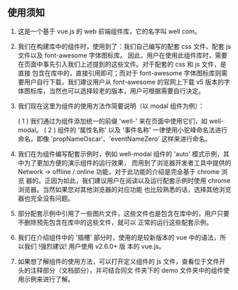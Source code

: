 ## 使用须知

1. 这是一个基于 vue.js 的 web 前端组件库，它的名字叫 well com。

2. 我们在构建库中的组件时，使用到了：我们自己编写的配套 css 文件、配套 js 文件以及 font-awesome 字体图标库。
   因此，用户在使用此组件库时，需要在页面中事先引入我们上述提到的这些文件。对于配套的 css 和 js 文件，是直接
   包含在库中的，直接引用即可；而对于 font-awesome 字体图标库则需要用户自行下载，我们建议用户从 font-awesome
   的官网上下载 v5 版本的字体图标库，当然也可以选择较老的版本，用户可根据需要自行决定。
   
3. 我们现在这里为组件的使用方法作简要说明（以 modal 组件为例）：

   ( 1 ) 我们通过为组件添加统一的前缀 'well-' 来在页面中使用它们，如 well-modal。
   ( 2 ) 组件的 '属性名称' 以及 '事件名称' 一律使用小驼峰命名法进行命名，即像 'propNameOscar'、'eventNameZero'
         这样来进行命名。
   
3. 我们在为组件编写配套示例时，例如 well-modal 组件的 'auto' 模式示例，其中为了更加方便的演示组件的运行效果，
   而用到了浏览器开发者工具中提供的 Network -> offline / online 功能，对于此功能的介绍是完全基于 chrome 浏览
   器的。正因为如此，我们建议用户在阅读以及运行配套示例时使用 chrome 浏览器。当然如果您对其他浏览器的对应功能
   也比较熟悉的话，选择其他浏览器也完全没有问题。
   
4. 部分配套示例中引用了一些图片文件，这些文件也是包含在库中的，用户只要不删除预先包含在库中的这些文件，就可以
   正常的运行这些配套示例。
   
5. 我们在介绍组件中的 '插槽' 部分时，使用的是较新版本的 vue 中的语法，所以我们 !强烈建议! 用户使用 v2.6.0+ 版
   本的 vue.js。
   
6. 如果想了解组件的使用方法，可以打开定义组件的 js 文件，查看位于文件开头的注释部分（文档部分），并可结合同文
   件夹下的 demo 文件夹中的组件使用示例来进行了解。
